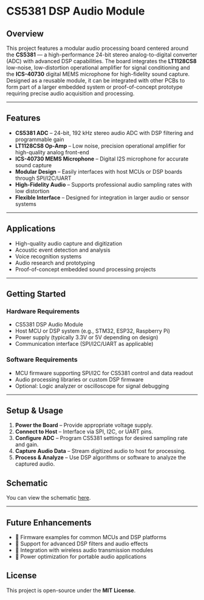# CS5381 DSP Audio Module

## Overview

This project features a modular audio processing board centered around the **CS5381** — a high-performance 24-bit stereo analog-to-digital converter (ADC) with advanced DSP capabilities. The board integrates the **LT1128CS8** low-noise, low-distortion operational amplifier for signal conditioning and the **ICS-40730** digital MEMS microphone for high-fidelity sound capture. Designed as a reusable module, it can be integrated with other PCBs to form part of a larger embedded system or proof-of-concept prototype requiring precise audio acquisition and processing.

---

## Features

- **CS5381 ADC** – 24-bit, 192 kHz stereo audio ADC with DSP filtering and programmable gain  
- **LT1128CS8 Op-Amp** – Low noise, precision operational amplifier for high-quality analog front-end  
- **ICS-40730 MEMS Microphone** – Digital I2S microphone for accurate sound capture  
- **Modular Design** – Easily interfaces with host MCUs or DSP boards through SPI/I2C/UART  
- **High-Fidelity Audio** – Supports professional audio sampling rates with low distortion  
- **Flexible Interface** – Designed for integration in larger audio or sensor systems  

---

## Applications

- High-quality audio capture and digitization  
- Acoustic event detection and analysis  
- Voice recognition systems  
- Audio research and prototyping  
- Proof-of-concept embedded sound processing projects  

---

## Getting Started

### Hardware Requirements

- CS5381 DSP Audio Module  
- Host MCU or DSP system (e.g., STM32, ESP32, Raspberry Pi)  
- Power supply (typically 3.3V or 5V depending on design)  
- Communication interface (SPI/I2C/UART as applicable)  

### Software Requirements

- MCU firmware supporting SPI/I2C for CS5381 control and data readout  
- Audio processing libraries or custom DSP firmware  
- Optional: Logic analyzer or oscilloscope for signal debugging  

---

## Setup & Usage

1. **Power the Board** – Provide appropriate voltage supply.  
2. **Connect to Host** – Interface via SPI, I2C, or UART pins.  
3. **Configure ADC** – Program CS5381 settings for desired sampling rate and gain.  
4. **Capture Audio Data** – Stream digitized audio to host for processing.  
5. **Process & Analyze** – Use DSP algorithms or software to analyze the captured audio.

## Schematic

You can view the schematic [here](ADC_CS5381KKSZ_Board_Schematics.pdf).

---

## Future Enhancements

- 🔹 Firmware examples for common MCUs and DSP platforms  
- 🔹 Support for advanced DSP filters and audio effects  
- 🔹 Integration with wireless audio transmission modules  
- 🔹 Power optimization for portable audio applications  

## License

This project is open-source under the **MIT License**.

